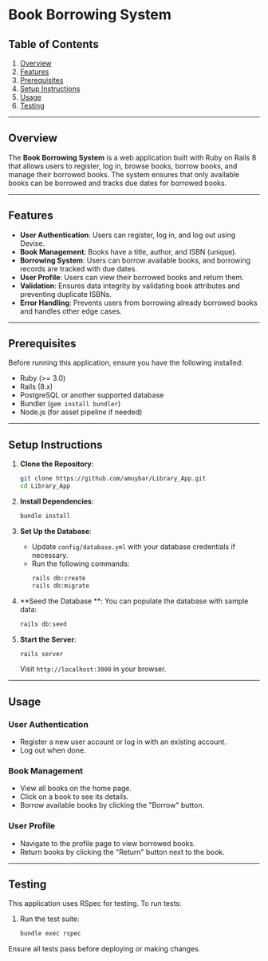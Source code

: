 

# Book Borrowing System

## Table of Contents
1. [Overview](#overview)
2. [Features](#features)
3. [Prerequisites](#prerequisites)
4. [Setup Instructions](#setup-instructions)
5. [Usage](#usage)
6. [Testing](#testing)


---

## Overview

The **Book Borrowing System** is a web application built with Ruby on Rails 8 that allows users to register, log in, browse books, borrow books, and manage their borrowed books. The system ensures that only available books can be borrowed and tracks due dates for borrowed books.

---

## Features

- **User Authentication**: Users can register, log in, and log out using Devise.
- **Book Management**: Books have a title, author, and ISBN (unique).
- **Borrowing System**: Users can borrow available books, and borrowing records are tracked with due dates.
- **User Profile**: Users can view their borrowed books and return them.
- **Validation**: Ensures data integrity by validating book attributes and preventing duplicate ISBNs.
- **Error Handling**: Prevents users from borrowing already borrowed books and handles other edge cases.

---

## Prerequisites

Before running this application, ensure you have the following installed:

- Ruby (>= 3.0)
- Rails (8.x)
- PostgreSQL or another supported database
- Bundler (`gem install bundler`)
- Node.js (for asset pipeline if needed)

---

## Setup Instructions

1. **Clone the Repository**:
   ```bash
   git clone https://github.com/amuybar/Library_App.git
   cd Library_App
   ```

2. **Install Dependencies**:
   ```bash
   bundle install
   ```

3. **Set Up the Database**:
   - Update `config/database.yml` with your database credentials if necessary.
   - Run the following commands:
     ```bash
     rails db:create
     rails db:migrate
     ```

4. **Seed the Database **:
   You can populate the database with sample data:
   ```bash
   rails db:seed
   ```

5. **Start the Server**:
   ```bash
   rails server
   ```
   Visit `http://localhost:3000` in your browser.

---

## Usage

### User Authentication
- Register a new user account or log in with an existing account.
- Log out when done.

### Book Management
- View all books on the home page.
- Click on a book to see its details.
- Borrow available books by clicking the "Borrow" button.

### User Profile
- Navigate to the profile page to view borrowed books.
- Return books by clicking the "Return" button next to the book.

---

## Testing

This application uses RSpec for testing. To run tests:


1. Run the test suite:
   ```bash
   bundle exec rspec

   ```

Ensure all tests pass before deploying or making changes.

